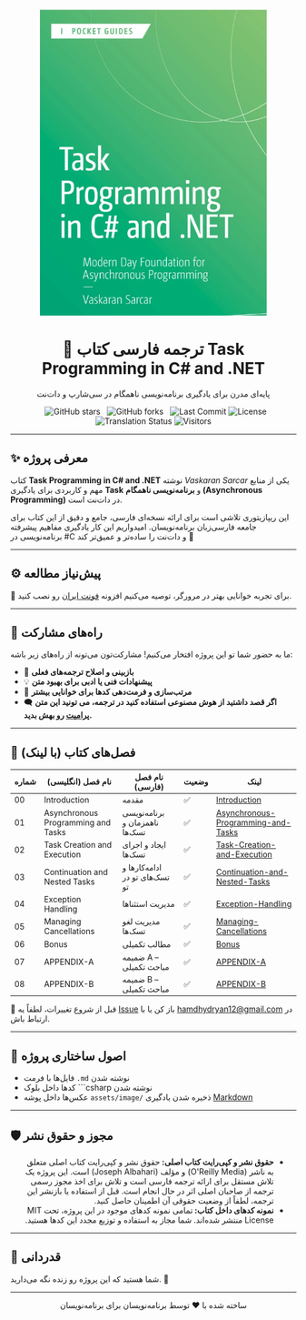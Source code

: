 <p align="center">
  <a href="https://github.com/hheydarian/csharp-12-in-a-nutshell-persian">
    <img src="assets/image/Cover.jpg" alt="Task Programming in C# and .NET Book Cover" width="400"/>
  </a>
</p>

<h1 align="center">📘 ترجمه فارسی کتاب Task Programming in C# and .NET</h1>

<p align="center">
 پایه‌ای مدرن برای یادگیری برنامه‌نویسی ناهمگام در سی‌شارپ و دات‌نت
</p>

<p align="center">
  <img src="https://img.shields.io/github/stars/hheydarian/task-programming-in-csharp-dotnet-persian?style=social" alt="GitHub stars">
  <img src="https://img.shields.io/github/forks/hheydarian/task-programming-in-csharp-dotnet-persian?color=blueviolet" alt="GitHub forks">
  <img src="https://img.shields.io/github/last-commit/hheydarian/task-programming-in-csharp-dotnet-persian?color=9cf" alt="Last Commit">
<img src="https://img.shields.io/github/license/hheydarian/task-programming-in-csharp-dotnet-persian" alt="License">
  <img src="https://img.shields.io/badge/Translation-100%25-success" alt="Translation Status">
<img src="https://visitor-badge.laobi.icu/badge?page_id=hheydarian.task-programming-in-csharp-dotnet-persian" alt="Visitors">

</p>


---

## ✨ معرفی پروژه

کتاب **Task Programming in C# and .NET** نوشته *Vaskaran Sarcar* یکی از منابع مهم و کاربردی برای یادگیری **Task** و **برنامه‌نویسی ناهمگام (Asynchronous Programming)** در دات‌نت است.  

این ریپازیتوری تلاشی است برای ارائه نسخه‌ای فارسی، جامع و دقیق از این کتاب برای جامعه فارسی‌زبان برنامه‌نویسان. امیدواریم این کار یادگیری مفاهیم پیشرفته برنامه‌نویسی در #C و دات‌نت را ساده‌تر و عمیق‌تر کند 🚀




---

## ⚙️ پیش‌نیاز مطالعه

🔹 برای تجربه خوانایی بهتر در مرورگر، توصیه می‌کنیم افزونه [فونت ایران](https://chromewebstore.google.com/detail/fontiran/edbchgkbejkdkdkpgenlaciegoidmjoh) رو نصب کنید.

---

## 🙌 راه‌های مشارکت

ما به حضور شما تو این پروژه افتخار می‌کنیم! مشارکت‌تون می‌تونه از راه‌های زیر باشه:

- 🔎 **بازبینی و اصلاح ترجمه‌های فعلی**
- 💡 **پیشنهادات فنی یا ادبی برای بهبود متن**
- 🎨 **مرتب‌سازی و فرمت‌دهی کدها برای خوانایی بیشتر**
-  🗨️ **اگر قصد داشتید از هوش مصنوعی استفاده کنید در ترجمه، می تونید این متن [پرامپت](assets/prompt.md ) رو بهش بدید.**

---

## 🔗 فصل‌های کتاب (با لینک)
<div align="center">
  
| شماره | نام فصل (انگلیسی)                  | نام فصل (فارسی)                            | وضعیت | لینک                                                                                |
| ----- | ---------------------------------- | ------------------------------------------ | ----- | ----------------------------------------------------------------------------------- |
| 00    | Introduction                       | مقدمه                                      | ✅     | [Introduction](Book/00/Introduction.md)                                             |
| 01    | Asynchronous Programming and Tasks | برنامه‌نویسی ناهمزمان و تسک‌ها             | ✅     | [Asynchronous-Programming-and-Tasks](Book/01/Asynchronous-Programming-and-Tasks.md) |
| 02    | Task Creation and Execution        | ایجاد و اجرای تسک‌ها                       | ✅     | [Task-Creation-and-Execution](Book/02/Task-Creation-and-Execution.md)               |
| 03    | Continuation and Nested Tasks      | ادامه‌کارها و تسک‌های تو در تو             | ✅     | [Continuation-and-Nested-Tasks](Book/03/Continuation-and-Nested-Tasks.md)           |
| 04    | Exception Handling                 | مدیریت استثناها                            | ✅     | [Exception-Handling](Book/04/Exception-Handling.md)                                 |
| 05    | Managing Cancellations             | مدیریت لغو تسک‌ها                          | ✅     | [Managing-Cancellations](Book/05/Managing-Cancellations.md)                         |
| 06    | Bonus                              | مطالب تکمیلی | ✅    | [Bonus](Book/06/Bonus.md)                                                           |
| 07    | APPENDIX-A                         | ضمیمه A – مباحث تکمیلی                     | ✅    | [APPENDIX-A](Book/APPENDIX-A/APPENDIX-A.md)                                         |
| 08    | APPENDIX-B                         | ضمیمه B – مباحث تکمیلی                     | ✅     | [APPENDIX-B](Book/APPENDIX-B/APPENDIX-B.md)                                         |

</div>


🛑 قبل از شروع تغییرات، لطفاً یه [Issue](https://github.com/hheydarian/clean-code-in-csharp-persian/issues) باز کن یا با [hamdhydryan12@gmail.com](mailto:hamdhydryan12@gmail.com) در ارتباط باش.

---
## 🧩 اصول ساختاری پروژه

- فایل‌ها با فرمت `.md` نوشته شدن
- کدها داخل بلوک ```csharp نوشته شدن
- عکس‌ها داخل پوشه `assets/image/` ذخیره شدن
   یادگیری [Markdown](https://markdown-fa-book.vercel.app/)


---

## 🛡️ مجوز و حقوق نشر
<ul dir="rtl">
<li><b>حقوق نشر و کپی‌رایت کتاب اصلی: </b> حقوق نشر و کپی‌رایت کتاب اصلی متعلق به ناشر (O'Reilly Media) و مؤلف (Joseph Albahari) است. این پروژه یک تلاش مستقل برای ارائه ترجمه فارسی است و تلاش برای اخذ مجوز رسمی ترجمه از صاحبان اصلی اثر در حال انجام است. قبل از استفاده یا بازنشر این ترجمه، لطفاً از وضعیت حقوقی آن اطمینان حاصل کنید.
  </li>
<li><b>نمونه کدهای داخل کتاب: </b> تمامی نمونه کدهای موجود در این پروژه، تحت MIT License منتشر شده‌اند. شما مجاز به استفاده و توزیع مجدد این کدها هستید.
    </li>
</ul>

---


## 🌟 قدردانی

 شما هستید که این پروژه رو زنده نگه می‌دارید. 🌱

---

<p align="center">ساخته شده با ❤️ توسط برنامه‌نویسان برای برنامه‌نویسان</p>
